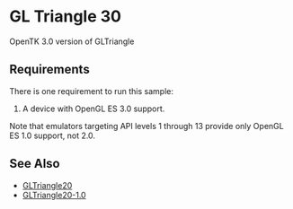 GL Triangle 30
==============

OpenTK 3.0 version of GLTriangle

Requirements
------------

There is one requirement to run this sample:

1. A device with OpenGL ES 3.0 support.

Note that emulators targeting API levels 1 through 13 provide only OpenGL ES 1.0 support, not 2.0.


See Also
----
* [GLTriangle20](https://github.com/xamarin/monodroid-samples/tree/master/GLTriangle20)
* [GLTriangle20-1.0](https://github.com/xamarin/monodroid-samples/tree/master/GLTriangle20-1.0)
